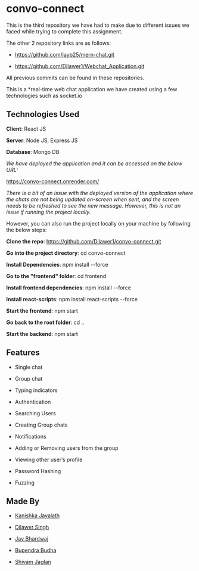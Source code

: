 # convo-connect

This is the third repository we have had to make due to different issues we faced while trying to complete this assignment.

The other 2 repository links are as follows:

  - https://github.com/jayb25/mern-chat.git
 
  - https://github.com/Dilawer1/Webchat_Application.git

All previous commits can be found in these repositories.

This is a *real-time web chat application we have created using a few technologies such as socket.io

## Technologies Used
__Client__: React JS

__Server__: Node JS, Express JS

__Database__: Mongo DB

*We have deployed the application and it can be accessed on the below URL:*

https://convo-connect.onrender.com/

*There is a bit of an issue with the deployed version of the application where the chats are not being updated on-screen when sent, and the screen needs to be refreshed to see the new message. However, this is not an issue if running the project locally.*

However, you can also run the project locally on your machine by following the below steps:

__Clone the repo__: https://github.com/Dilawer1/convo-connect.git

__Go into the project directory__: cd convo-connect 

__Install Dependencies__: npm install --force

__Go to the "frontend" folder__: cd frontend

__Install frontend dependencies__: npm install --force

__Install react-scripts__: npm install react-scripts --force

__Start the frontend__: npm start

__Go back to the root folder__: cd ..

__Start the backend__: npm start

## Features

+ Single chat

+ Group chat

+ Typing indicators

+ Authentication

+ Searching Users

+ Creating Group chats

+ Notifications

+ Adding or Removing users from the group

+ Viewing other user’s profile

+ Password Hashing

+ Fuzzing

## Made By

* [Kanishka Jayalath](https://github.com/Rocket-Kay)

* [Dilawer Singh](https://github.com/Dilawer1)

* [Jay Bhardwaj](https://github.com/jayb25)

* [Bupendra Budha](https://github.com/curiousboey)

* [Shivam Jaglan](https://github.com/Sshhiivam)

